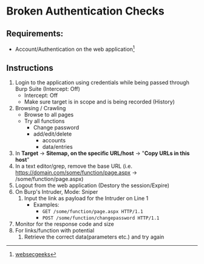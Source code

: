 # Broken Authentication Checks

## Requirements:

* Account/Authentication on the web application[^1]


## Instructions
1. Login to the application using credentials while being passed through Burp Suite (Intercept: Off)
    * Intercept: Off
    * Make sure target is in scope and is being recorded (History)
1. Browsing / Crawling
    * Browse to all pages
    * Try all functions
        * Change password
        * add/edit/delete
            * accounts
            * data/entries
1. In **Target** -> **Sitemap, on the specific URL/host** -> "**Copy URLs in this host**"
1. In a text editor/grep, remove the base URL (i.e. https://domain.com/some/function/page.aspx -> /some/function/page.aspx)
1. Logout from the web application (Destory the session/Expire)
1. On Burp's Intruder, Mode: Sniper
    1. Input the link as payload for the Intruder on Line 1
        * Examples:
             * `GET /some/function/page.aspx HTTP/1.1`
             * `POST /some/function/changepassword HTTP/1.1`
1. Monitor for the response code and size
1. For links/function with potential
    1. Retrieve the correct data(parameters etc.) and try again
    
    
[^1]: [websecgeeks](https://www.websecgeeks.com/2015/05/testing-of-broken-session-management.html)

